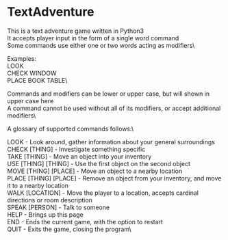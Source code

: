 # TextAdventure

This is a text adventure game written in Python3\
It accepts player input in the form of a single word command\
Some commands use either one or two words acting as modifiers\

Examples:\
LOOK\
CHECK WINDOW\
PLACE BOOK TABLE\

Commands and modifiers can be lower or upper case, but will shown in upper case here\
A command cannot be used without all of its modifiers, or accept additional modifiers\

A glossary of supported commands follows:\

LOOK - Look around, gather information about your general surroundings\
CHECK [THING] - Investigate something specific\
TAKE [THING] - Move an object into your inventory\
USE [THING] [THING] - Use the first object on the second object\
MOVE [THING] [PLACE] - Move an object to a nearby location\
PLACE [THING] [PLACE] - Remove an object from your inventory, and move it to a nearby location\
WALK [LOCATION] - Move the player to a location, accepts cardinal directions or room description\
SPEAK [PERSON] - Talk to someone\
HELP - Brings up this page\
END - Ends the current game, with the option to restart\
QUIT - Exits the game, closing the program\
